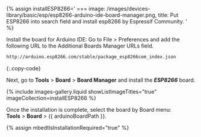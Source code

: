 
{% assign installESP8266='
    ===
        image: /images/devices-library/basic/esp/esp8266-arduino-ide-board-manager.png,
        title: Put ESP8266 into search field and install esp8266 by Espressif Community.
' %}

Install the board for Arduino IDE:
Go to File > Preferences and add the following URL to the Additional Boards Manager URLs field.  

```bash 
http://arduino.esp8266.com/stable/package_esp8266com_index.json
```
{:.copy-code}

Next, go to **Tools** > **Board** > **Board Manager** and install the ***ESP8266*** board.  

{% include images-gallery.liquid showListImageTitles="true" imageCollection=installESP8266 %}

Once the installation is complete, select the board by Board menu:  
**Tools** > **Board** > {{ arduinoBoardPath }}.  

{% assign mbedtlsInstallationRequired="true" %}
